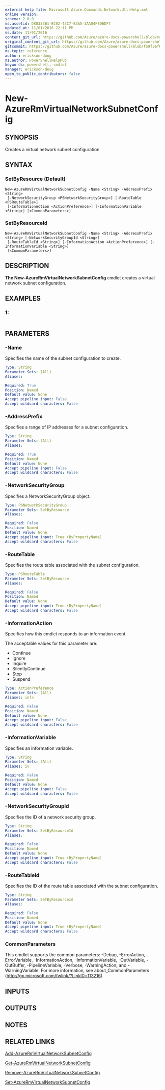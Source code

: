 ```yaml
---
external help file: Microsoft.Azure.Commands.Network.dll-Help.xml
online version:
schema: 2.0.0
ms.assetid: D8033361-BC02-43C7-B3A5-3AA04FED6DF7
updated_at: 11/01/2016 22:11 PM
ms.date: 11/01/2016
content_git_url: https://github.com/Azure/azure-docs-powershell/blob/master/azureps-cmdlets-docs/ResourceManager/AzureRM.Network/v1.0.13/New-AzureRmVirtualNetworkSubnetConfig.md
original_content_git_url: https://github.com/Azure/azure-docs-powershell/blob/master/azureps-cmdlets-docs/ResourceManager/AzureRM.Network/v1.0.13/New-AzureRmVirtualNetworkSubnetConfig.md
gitcommit: https://github.com/Azure/azure-docs-powershell/blob/f59f3ef60bc592383812213e69fd77ba950759ed
ms.topic: reference
author: erickson-doug
ms.author: PowerShellHelpPub
keywords: powershell, cmdlet
manager: erickson-doug
open_to_public_contributors: false
---
```


# New-AzureRmVirtualNetworkSubnetConfig

## SYNOPSIS
Creates a virtual network subnet configuration.

## SYNTAX

### SetByResource (Default)
```
New-AzureRmVirtualNetworkSubnetConfig -Name <String> -AddressPrefix <String>
 [-NetworkSecurityGroup <PSNetworkSecurityGroup>] [-RouteTable <PSRouteTable>]
 [-InformationAction <ActionPreference>] [-InformationVariable <String>] [<CommonParameters>]
```

### SetByResourceId
```
New-AzureRmVirtualNetworkSubnetConfig -Name <String> -AddressPrefix <String> [-NetworkSecurityGroupId <String>]
 [-RouteTableId <String>] [-InformationAction <ActionPreference>] [-InformationVariable <String>]
 [<CommonParameters>]
```

## DESCRIPTION
**The New-AzureRmVirtualNetworkSubnetConfig** cmdlet creates a virtual network subnet configuration.

## EXAMPLES

### 1:
```

```

## PARAMETERS

### -Name
Specifies the name of the subnet configuration to create.

```yaml
Type: String
Parameter Sets: (All)
Aliases: 

Required: True
Position: Named
Default value: None
Accept pipeline input: False
Accept wildcard characters: False
```

### -AddressPrefix
Specifies a range of IP addresses for a subnet configuration.

```yaml
Type: String
Parameter Sets: (All)
Aliases: 

Required: True
Position: Named
Default value: None
Accept pipeline input: False
Accept wildcard characters: False
```

### -NetworkSecurityGroup
Specifies a NetworkSecurityGroup object.

```yaml
Type: PSNetworkSecurityGroup
Parameter Sets: SetByResource
Aliases: 

Required: False
Position: Named
Default value: None
Accept pipeline input: True (ByPropertyName)
Accept wildcard characters: False
```

### -RouteTable
Specifies the route table associated with the subnet configuration.

```yaml
Type: PSRouteTable
Parameter Sets: SetByResource
Aliases: 

Required: False
Position: Named
Default value: None
Accept pipeline input: True (ByPropertyName)
Accept wildcard characters: False
```

### -InformationAction
Specifies how this cmdlet responds to an information event.

The acceptable values for this parameter are:

- Continue
- Ignore
- Inquire
- SilentlyContinue
- Stop
- Suspend

```yaml
Type: ActionPreference
Parameter Sets: (All)
Aliases: infa

Required: False
Position: Named
Default value: None
Accept pipeline input: False
Accept wildcard characters: False
```

### -InformationVariable
Specifies an information variable.

```yaml
Type: String
Parameter Sets: (All)
Aliases: iv

Required: False
Position: Named
Default value: None
Accept pipeline input: False
Accept wildcard characters: False
```

### -NetworkSecurityGroupId
Specifies the ID of a network security group.

```yaml
Type: String
Parameter Sets: SetByResourceId
Aliases: 

Required: False
Position: Named
Default value: None
Accept pipeline input: True (ByPropertyName)
Accept wildcard characters: False
```

### -RouteTableId
Specifies the ID of the route table associated with the subnet configuration.

```yaml
Type: String
Parameter Sets: SetByResourceId
Aliases: 

Required: False
Position: Named
Default value: None
Accept pipeline input: True (ByPropertyName)
Accept wildcard characters: False
```

### CommonParameters
This cmdlet supports the common parameters: -Debug, -ErrorAction, -ErrorVariable, -InformationAction, -InformationVariable, -OutVariable, -OutBuffer, -PipelineVariable, -Verbose, -WarningAction, and -WarningVariable. For more information, see about_CommonParameters (http://go.microsoft.com/fwlink/?LinkID=113216).

## INPUTS

## OUTPUTS

## NOTES

## RELATED LINKS

[Add-AzureRmVirtualNetworkSubnetConfig](./Add-AzureRmVirtualNetworkSubnetConfig.md)

[Get-AzureRmVirtualNetworkSubnetConfig](./Get-AzureRmVirtualNetworkSubnetConfig.md)

[Remove-AzureRmVirtualNetworkSubnetConfig](./Remove-AzureRmVirtualNetworkSubnetConfig.md)

[Set-AzureRmVirtualNetworkSubnetConfig](./Set-AzureRmVirtualNetworkSubnetConfig.md)



